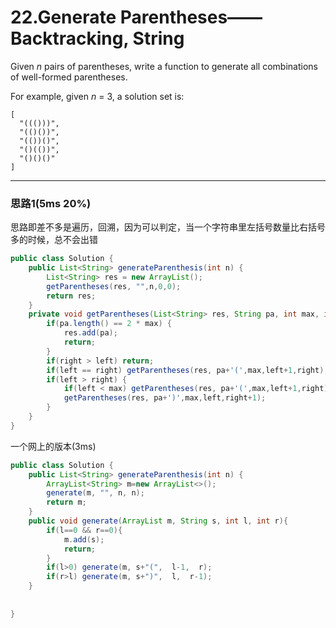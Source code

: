 # 22.Generate Parentheses——Backtracking, String

Given *n* pairs of parentheses, write a function to generate all combinations of well-formed parentheses.

For example, given *n* = 3, a solution set is:

```
[
  "((()))",
  "(()())",
  "(())()",
  "()(())",
  "()()()"
]
```

---

### 思路1(5ms 20%)

思路即差不多是遍历，回溯，因为可以判定，当一个字符串里左括号数量比右括号多的时候，总不会出错

```java
public class Solution {
    public List<String> generateParenthesis(int n) {
        List<String> res = new ArrayList();
        getParentheses(res, "",n,0,0);
        return res;
    }
    private void getParentheses(List<String> res, String pa, int max, int left, int right){
        if(pa.length() == 2 * max) {
            res.add(pa);
            return;
        }
        if(right > left) return;
        if(left == right) getParentheses(res, pa+'(',max,left+1,right);
        if(left > right) {
            if(left < max) getParentheses(res, pa+'(',max,left+1,right);
            getParentheses(res, pa+')',max,left,right+1);
        }
    }
}
```

一个网上的版本(3ms)

```java
public class Solution {
    public List<String> generateParenthesis(int n) {
        ArrayList<String> m=new ArrayList<>();
        generate(m, "", n, n);
        return m;
    }
    public void generate(ArrayList m, String s, int l, int r){
        if(l==0 && r==0){ 
            m.add(s);
            return;
        }
        if(l>0) generate(m, s+"(",  l-1,  r);
        if(r>l) generate(m, s+")",  l,  r-1);
    }
    
    
}
```

